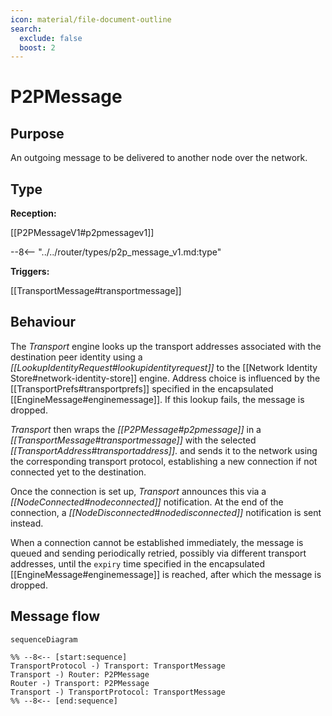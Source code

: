 ```yaml
---
icon: material/file-document-outline
search:
  exclude: false
  boost: 2
---
```


# P2PMessage

<div id="p2pmessage-transport"></div>

## Purpose

<!-- --8<-- [start:purpose] -->
An outgoing message to be delivered to another node over the network.
<!-- --8<-- [end:purpose] -->

## Type

<!-- --8<-- [start:type] -->
**Reception:**

[[P2PMessageV1#p2pmessagev1]]

--8<-- "../../router/types/p2p_message_v1.md:type"

**Triggers:**

[[TransportMessage#transportmessage]]
<!-- --8<-- [end:type] -->

## Behaviour

<!-- --8<-- [start:behaviour] -->
The *Transport* engine looks up the transport addresses associated with the destination peer identity
using a *[[LookupIdentityRequest#lookupidentityrequest]]* to the [[Network Identity Store#network-identity-store]] engine.
Address choice is influenced by the [[TransportPrefs#transportprefs]] specified in the encapsulated [[EngineMessage#enginemessage]].
If this lookup fails, the message is dropped.

*Transport* then wraps the *[[P2PMessage#p2pmessage]]* in a *[[TransportMessage#transportmessage]]*
with the selected *[[TransportAddress#transportaddress]]*.
and sends it to the network using the corresponding transport protocol,
establishing a new connection if not connected yet to the destination.

Once the connection is set up, *Transport* announces this via a *[[NodeConnected#nodeconnected]]* notification.
At the end of the connection, a *[[NodeDisconnected#nodedisconnected]]* notification is sent instead.

When a connection cannot be established immediately, the message is queued and sending periodically retried,
possibly via different transport addresses,
until the `expiry` time specified in the encapsulated [[EngineMessage#enginemessage]] is reached,
after which the message is dropped.
<!-- --8<-- [end:behaviour] -->

## Message flow

<!-- --8<-- [start:messages] -->
```mermaid
sequenceDiagram

%% --8<-- [start:sequence]
TransportProtocol -) Transport: TransportMessage
Transport -) Router: P2PMessage
Router -) Transport: P2PMessage
Transport -) TransportProtocol: TransportMessage
%% --8<-- [end:sequence]
```
<!-- --8<-- [end:messages] -->

</div>
